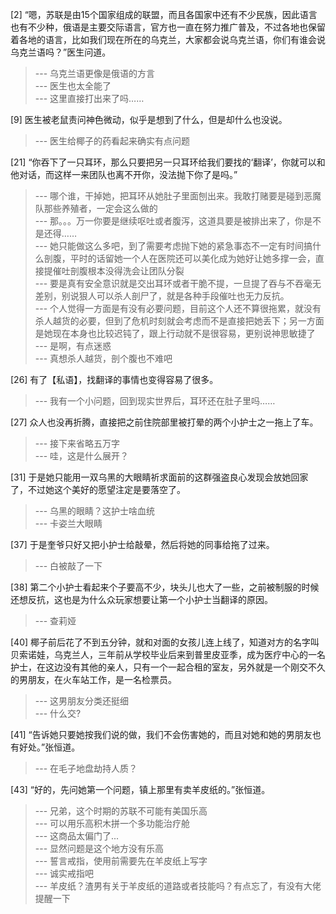 
[2] “嗯，苏联是由15个国家组成的联盟，而且各国家中还有不少民族，因此语言也有不少种，俄语是主要交际语言，官方也一直在努力推广普及，不过各地也保留着各地的语言，比如我们现在所在的乌克兰，大家都会说乌克兰语，你们有谁会说乌克兰语吗？”医生问道。
>--- 乌克兰语更像是俄语的方言<br>
>--- 医生也太全能了<br>
>--- 这里直接打出来了吗……<br>

[9] 医生被老鼠责问神色微动，似乎是想到了什么，但是却什么也没说。
>--- 医生给椰子的药看起来确实有点问题<br>

[21] “你吞下了一只耳环，那么只要把另一只耳环给我们要找的‘翻译’，你就可以和他对话，而这样一来团队也离不开你，没法抛下你了是吗。”
>--- 哪个谁，干掉她，把耳环从她肚子里面刨出来。我敢打赌要是碰到恶魔队那些养殖者，一定会这么做的<br>
>--- 那。。。万一你要是继续呕吐或者腹泻，这道具要是被排出来了，你是不是还得……<br>
>--- 她只能做这么多吧，到了需要考虑抛下她的紧急事态不一定有时间搞什么剖腹，平时的话留她一个人在医院还可以美化成为她好让她多撑一会，直接提催吐剖腹根本没得洗会让团队分裂<br>
>--- 要是真有安全意识就是交出耳环或者干脆不提，一旦提了吞与不吞毫无差别，别说狠人可以杀人剖尸了，就是各种手段催吐也无力反抗。<br>
>--- 个人觉得一方面是有没有必要问题，目前这个人还不算很拖累，就没有杀人越货的必要，但到了危机时刻就会考虑而不是直接把她丢下；另一方面是她现在本身也比较迟钝了，跟上行动就不是很容易，更别说神思敏捷了<br>
>--- 是啊，有点迷惑<br>
>--- 真想杀人越货，剖个腹也不难吧<br>

[26] 有了【私语】，找翻译的事情也变得容易了很多。
>--- 我有一个小问题，回到现实世界后，耳环还在肚子里吗……<br>

[27] 众人也没再折腾，直接把之前住院部里被打晕的两个小护士之一拖上了车。
>--- 接下来省略五万字<br>
>--- 哇，这是什么展开？<br>

[31] 于是她只能用一双乌黑的大眼睛祈求面前的这群强盗良心发现会放她回家了，不过她这个美好的愿望注定是要落空了。
>--- 乌黑的眼睛？这护士啥血统<br>
>--- 卡姿兰大眼睛<br>

[37] 于是奎爷只好又把小护士给敲晕，然后将她的同事给拖了过来。
>--- 白被敲了一下<br>

[38] 第二个小护士看起来个子要高不少，块头儿也大了一些，之前被制服的时候还想反抗，这也是为什么众玩家想要让第一个小护士当翻译的原因。
>--- 查莉娅<br>

[40] 椰子前后花了不到五分钟，就和对面的女孩儿连上线了，知道对方的名字叫贝索诺娃，乌克兰人，三年前从学校毕业后来到普里皮亚季，成为医疗中心的一名护士，在这边没有其他的亲人，只有一个一起合租的室友，另外就是一个刚交不久的男朋友，在火车站工作，是一名检票员。
>--- 这男朋友分类还挺细<br>
>--- 什么交?<br>

[41] “告诉她只要她按我们说的做，我们不会伤害她的，而且对她和她的男朋友也有好处。”张恒道。
>--- 在毛子地盘劫持人质？<br>

[43] “好的，先问她第一个问题，镇上那里有卖羊皮纸的。”张恒道。
>--- 兄弟，这个时期的苏联不可能有美国乐高<br>
>--- 可以用乐高积木拼一个多功能治疗舱<br>
>--- 这商品太偏门了...<br>
>--- 显然问题是这个地方没有乐高<br>
>--- 誓言戒指，使用前需要先在羊皮纸上写字<br>
>--- 诚实戒指吧<br>
>--- 羊皮纸？渣男有关于羊皮纸的道路或者技能吗？有点忘了，有没有大佬提醒一下<br>
